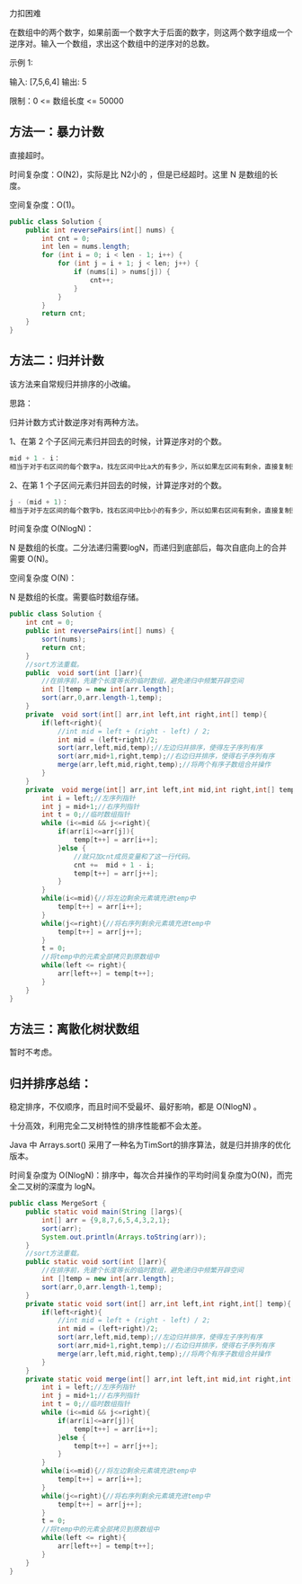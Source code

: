 力扣困难



在数组中的两个数字，如果前面一个数字大于后面的数字，则这两个数字组成一个逆序对。输入一个数组，求出这个数组中的逆序对的总数。 



示例 1:

输入: [7,5,6,4]
输出: 5



限制：0 <= 数组长度 <= 50000





## 方法一：暴力计数



直接超时。

时间复杂度：O(N2)，实际是比 N2小的 ，但是已经超时。这里 N 是数组的长度。

空间复杂度：O(1)。

````java
public class Solution {
    public int reversePairs(int[] nums) {
        int cnt = 0;
        int len = nums.length;
        for (int i = 0; i < len - 1; i++) {
            for (int j = i + 1; j < len; j++) {
                if (nums[i] > nums[j]) {
                    cnt++;
                }
            }
        }
        return cnt;
    }
}
````

## 方法二：归并计数

该方法来自常规归并排序的小改编。



思路：

归并计数方式计数逆序对有两种方法。

1、在第 2 个子区间元素归并回去的时候，计算逆序对的个数。

````java
mid + 1 - i：
相当于对于右区间的每个数字a，找左区间中比a大的有多少，所以如果左区间有剩余，直接复制到暂时数组的后面。如果右区间有剩余，表示右区间剩下的数都是比左区间数大的，此时不存在逆序，只需要复制到暂时数组的后面。
````

2、在第 1 个子区间元素归并回去的时候，计算逆序对的个数。 

````java
j - (mid + 1)：
相当于对于左区间的每个数字b，找右区间中比b小的有多少，所以如果右区间有剩余，直接复制到暂时数组的后面。如果左区间有剩余，表示左区间剩下的数都是比右区间数大的，所以需要在每次放入暂时数组时，加上右区间长度。
````



时间复杂度 O(NlogN)：

N 是数组的长度。二分法递归需要logN，而递归到底部后，每次自底向上的合并需要 O(N)。 

空间复杂度 O(N)： 

N 是数组的长度。需要临时数组存储。

````java
public class Solution {
 	int cnt = 0;
    public int reversePairs(int[] nums) {
        sort(nums);
		return cnt;
    }
    //sort方法重载。
    public  void sort(int []arr){
        //在排序前，先建个长度等长的临时数组，避免递归中频繁开辟空间
        int []temp = new int[arr.length];
        sort(arr,0,arr.length-1,temp);
    }
    private  void sort(int[] arr,int left,int right,int[] temp){
        if(left<right){
            //int mid = left + (right - left) / 2;
            int mid = (left+right)/2;
            sort(arr,left,mid,temp);//左边归并排序，使得左子序列有序
            sort(arr,mid+1,right,temp);//右边归并排序，使得右子序列有序
            merge(arr,left,mid,right,temp);//将两个有序子数组合并操作
        } 
    }
    private  void merge(int[] arr,int left,int mid,int right,int[] temp){
        int i = left;//左序列指针
        int j = mid+1;//右序列指针
        int t = 0;//临时数组指针
        while (i<=mid && j<=right){
            if(arr[i]<=arr[j]){
                temp[t++] = arr[i++];
            }else {
                //就只加cnt成员变量和了这一行代码。
                cnt +=  mid + 1 - i;
                temp[t++] = arr[j++];
            }
        }
        while(i<=mid){//将左边剩余元素填充进temp中
            temp[t++] = arr[i++];
        }
        while(j<=right){//将右序列剩余元素填充进temp中
            temp[t++] = arr[j++];
        }
        t = 0;
        //将temp中的元素全部拷贝到原数组中
        while(left <= right){
            arr[left++] = temp[t++];
        }
    }
}
````

## 方法三：离散化树状数组

暂时不考虑。





## 归并排序总结：

稳定排序，不仅顺序，而且时间不受最坏、最好影响，都是 O(NlogN) 。

十分高效，利用完全二叉树特性的排序性能都不会太差。

Java 中 Arrays.sort() 采用了一种名为TimSort的排序算法，就是归并排序的优化版本。



时间复杂度为 O(NlogN)：排序中，每次合并操作的平均时间复杂度为O(N)，而完全二叉树的深度为 logN。

````java
public class MergeSort {
    public static void main(String []args){
        int[] arr = {9,8,7,6,5,4,3,2,1};
        sort(arr);
        System.out.println(Arrays.toString(arr));
    }
    //sort方法重载。
    public static void sort(int []arr){
        //在排序前，先建个长度等长的临时数组，避免递归中频繁开辟空间
        int []temp = new int[arr.length];
        sort(arr,0,arr.length-1,temp);
    }
    private static void sort(int[] arr,int left,int right,int[] temp){
        if(left<right){
            //int mid = left + (right - left) / 2;
            int mid = (left+right)/2;
            sort(arr,left,mid,temp);//左边归并排序，使得左子序列有序
            sort(arr,mid+1,right,temp);//右边归并排序，使得右子序列有序
            merge(arr,left,mid,right,temp);//将两个有序子数组合并操作
        }
    }
    private static void merge(int[] arr,int left,int mid,int right,int[] temp){
        int i = left;//左序列指针
        int j = mid+1;//右序列指针
        int t = 0;//临时数组指针
        while (i<=mid && j<=right){
            if(arr[i]<=arr[j]){
                temp[t++] = arr[i++];
            }else {
                temp[t++] = arr[j++];
            }
        }
        while(i<=mid){//将左边剩余元素填充进temp中
            temp[t++] = arr[i++];
        }
        while(j<=right){//将右序列剩余元素填充进temp中
            temp[t++] = arr[j++];
        }
        t = 0;
        //将temp中的元素全部拷贝到原数组中
        while(left <= right){
            arr[left++] = temp[t++];
        }
    }
}
````
